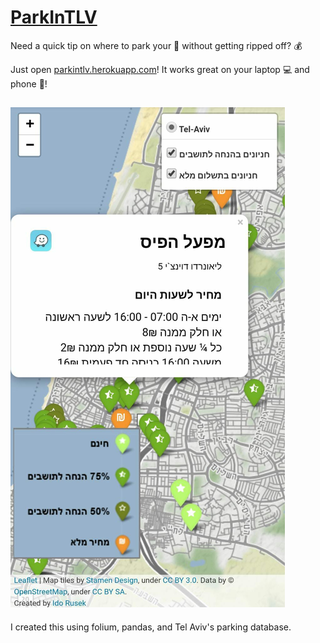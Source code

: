 # [ParkInTLV](http://parkintlv.herokuapp.com/)

Need a quick tip on where to park your :blue_car: without getting ripped off? :moneybag:

Just open [parkintlv.herokuapp.com](http://parkintlv.herokuapp.com/)!
It works great on your laptop :computer: and phone :iphone:!

## ![ParkInTLV screenshot](https://github.com/iRusek/ParkInTLV/blob/master/images/screenshot.png?raw=true)

I created this using folium, pandas, and Tel Aviv's parking database.
